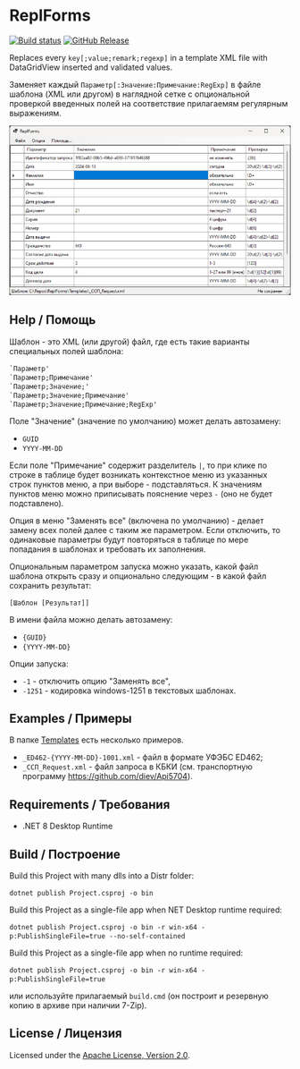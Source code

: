 # ReplForms
[![Build status](https://ci.appveyor.com/api/projects/status/5si5rlduax254gio?svg=true)](https://ci.appveyor.com/project/diev/replforms)
[![GitHub Release](https://img.shields.io/github/release/diev/ReplForms.svg)](https://github.com/diev/ReplForms/releases/latest)

Replaces every `key[;value;remark;regexp]` in a template XML file with
DataGridView inserted and validated values.

Заменяет каждый `Параметр[:Значение:Примечание:RegExp]` в файле шаблона
(XML или другом) в наглядной сетке с опциональной проверкой введенных
полей на соответствие прилагаемям регулярным выражениям.

![Рабочее окно приложения](docs/assets/images/ReplForms.png)

## Help / Помощь

Шаблон - это XML (или другой) файл,
где есть такие варианты специальных полей шаблона:

    `Параметр'
    `Параметр;Примечание'
    `Параметр;Значение;'
    `Параметр;Значение;Примечание'
    `Параметр;Значение;Примечание;RegExp'

Поле "Значение" (значение по умолчанию) может делать автозамену:
- `GUID`
- `YYYY-MM-DD`

Если поле "Примечание" содержит разделитель `|`, то при клике по строке в
таблице будет возникать контекстное меню из указанных строк пунктов меню,
а при выборе - подставляться. К значениям пунктов меню можно приписывать
пояснение через ` - ` (оно не будет подставлено).

Опция в меню "Заменять все" (включена по умолчанию) - делает замену всех
полей далее с таким же параметром. Если отключить, то одинаковые параметры
будут повторяться в таблице по мере попадания в шаблонах и требовать их
заполнения.

Опциональным параметром запуска можно указать, какой файл шаблона открыть
сразу и опционально следующим - в какой файл сохранить результат:

    [Шаблон [Результат]]

В имени файла можно делать автозамену:

- `{GUID}`
- `{YYYY-MM-DD}`

Опции запуска:

- `-1` - отключить опцию "Заменять все",
- `-1251` - кодировка windows-1251 в текстовых шаблонах.

## Examples / Примеры

В папке [Templates](Templates) есть несколько примеров.

- `_ED462-{YYYY-MM-DD}-1001.xml` - файл в формате УФЭБС ED462;
- `_ССП_Request.xml` - файл запроса в КБКИ (см. транспортную программу
<https://github.com/diev/Api5704>).

## Requirements / Требования

- .NET 8 Desktop Runtime

## Build / Построение

Build this Project with many dlls into a Distr folder:

    dotnet publish Project.csproj -o bin

Build this Project as a single-file app when NET Desktop runtime required:

    dotnet publish Project.csproj -o bin -r win-x64 -p:PublishSingleFile=true --no-self-contained

Build this Project as a single-file app when no runtime required:

    dotnet publish Project.csproj -o bin -r win-x64 -p:PublishSingleFile=true

или используйте прилагаемый `build.cmd` (он построит и резервную копию в
архиве при наличии 7-Zip).

## License / Лицензия

Licensed under the [Apache License, Version 2.0].

[Apache License, Version 2.0]: LICENSE
